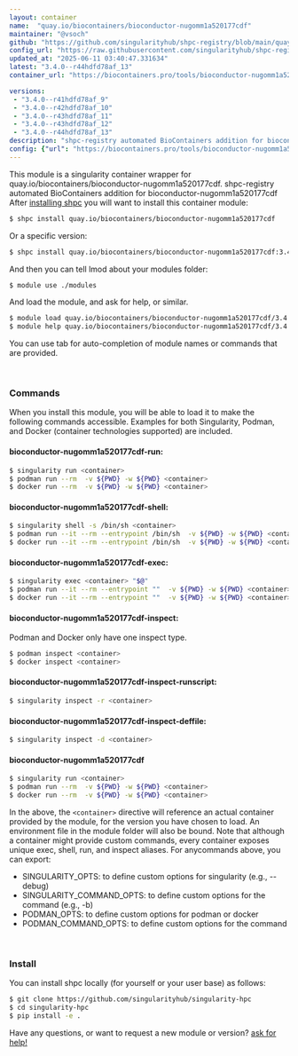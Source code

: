 ```yaml
---
layout: container
name:  "quay.io/biocontainers/bioconductor-nugomm1a520177cdf"
maintainer: "@vsoch"
github: "https://github.com/singularityhub/shpc-registry/blob/main/quay.io/biocontainers/bioconductor-nugomm1a520177cdf/container.yaml"
config_url: "https://raw.githubusercontent.com/singularityhub/shpc-registry/main/quay.io/biocontainers/bioconductor-nugomm1a520177cdf/container.yaml"
updated_at: "2025-06-11 03:40:47.331634"
latest: "3.4.0--r44hdfd78af_13"
container_url: "https://biocontainers.pro/tools/bioconductor-nugomm1a520177cdf"

versions:
 - "3.4.0--r41hdfd78af_9"
 - "3.4.0--r42hdfd78af_10"
 - "3.4.0--r43hdfd78af_11"
 - "3.4.0--r43hdfd78af_12"
 - "3.4.0--r44hdfd78af_13"
description: "shpc-registry automated BioContainers addition for bioconductor-nugomm1a520177cdf"
config: {"url": "https://biocontainers.pro/tools/bioconductor-nugomm1a520177cdf", "maintainer": "@vsoch", "description": "shpc-registry automated BioContainers addition for bioconductor-nugomm1a520177cdf", "latest": {"3.4.0--r44hdfd78af_13": "sha256:5c51aba5c675396022f6f1aa7e854a5bfe7c5b289eb4fc097b993b65db9e3f81"}, "tags": {"3.4.0--r41hdfd78af_9": "sha256:ee772d0df926e85c344b836a691013e4ad312441a5d02a700f704d720260a868", "3.4.0--r42hdfd78af_10": "sha256:d5a69e3c1cc26dacc2fe8cc4f5d3d4601d663199f6979aac67d403b3cf02b5f7", "3.4.0--r43hdfd78af_11": "sha256:7bd99d8a5dab2911b3983596c8a7cce9b3507c79ec5d825bd6068730b1827b9c", "3.4.0--r43hdfd78af_12": "sha256:74c5ea98d1f6acec1e4e691786a32aed2c21ac7cadec0df9a3b467ee173e6d29", "3.4.0--r44hdfd78af_13": "sha256:5c51aba5c675396022f6f1aa7e854a5bfe7c5b289eb4fc097b993b65db9e3f81"}, "docker": "quay.io/biocontainers/bioconductor-nugomm1a520177cdf"}
---
```


This module is a singularity container wrapper for quay.io/biocontainers/bioconductor-nugomm1a520177cdf.
shpc-registry automated BioContainers addition for bioconductor-nugomm1a520177cdf
After [installing shpc](#install) you will want to install this container module:


```bash
$ shpc install quay.io/biocontainers/bioconductor-nugomm1a520177cdf
```

Or a specific version:

```bash
$ shpc install quay.io/biocontainers/bioconductor-nugomm1a520177cdf:3.4.0--r44hdfd78af_13
```

And then you can tell lmod about your modules folder:

```bash
$ module use ./modules
```

And load the module, and ask for help, or similar.

```bash
$ module load quay.io/biocontainers/bioconductor-nugomm1a520177cdf/3.4.0--r44hdfd78af_13
$ module help quay.io/biocontainers/bioconductor-nugomm1a520177cdf/3.4.0--r44hdfd78af_13
```

You can use tab for auto-completion of module names or commands that are provided.

<br>

### Commands

When you install this module, you will be able to load it to make the following commands accessible.
Examples for both Singularity, Podman, and Docker (container technologies supported) are included.

#### bioconductor-nugomm1a520177cdf-run:

```bash
$ singularity run <container>
$ podman run --rm  -v ${PWD} -w ${PWD} <container>
$ docker run --rm  -v ${PWD} -w ${PWD} <container>
```

#### bioconductor-nugomm1a520177cdf-shell:

```bash
$ singularity shell -s /bin/sh <container>
$ podman run --it --rm --entrypoint /bin/sh  -v ${PWD} -w ${PWD} <container>
$ docker run --it --rm --entrypoint /bin/sh  -v ${PWD} -w ${PWD} <container>
```

#### bioconductor-nugomm1a520177cdf-exec:

```bash
$ singularity exec <container> "$@"
$ podman run --it --rm --entrypoint ""  -v ${PWD} -w ${PWD} <container> "$@"
$ docker run --it --rm --entrypoint ""  -v ${PWD} -w ${PWD} <container> "$@"
```

#### bioconductor-nugomm1a520177cdf-inspect:

Podman and Docker only have one inspect type.

```bash
$ podman inspect <container>
$ docker inspect <container>
```

#### bioconductor-nugomm1a520177cdf-inspect-runscript:

```bash
$ singularity inspect -r <container>
```

#### bioconductor-nugomm1a520177cdf-inspect-deffile:

```bash
$ singularity inspect -d <container>
```



#### bioconductor-nugomm1a520177cdf

```bash
$ singularity run <container>
$ podman run --rm  -v ${PWD} -w ${PWD} <container>
$ docker run --rm  -v ${PWD} -w ${PWD} <container>
```


In the above, the `<container>` directive will reference an actual container provided
by the module, for the version you have chosen to load. An environment file in the
module folder will also be bound. Note that although a container
might provide custom commands, every container exposes unique exec, shell, run, and
inspect aliases. For anycommands above, you can export:

 - SINGULARITY_OPTS: to define custom options for singularity (e.g., --debug)
 - SINGULARITY_COMMAND_OPTS: to define custom options for the command (e.g., -b)
 - PODMAN_OPTS: to define custom options for podman or docker
 - PODMAN_COMMAND_OPTS: to define custom options for the command

<br>

### Install

You can install shpc locally (for yourself or your user base) as follows:

```bash
$ git clone https://github.com/singularityhub/singularity-hpc
$ cd singularity-hpc
$ pip install -e .
```

Have any questions, or want to request a new module or version? [ask for help!](https://github.com/singularityhub/singularity-hpc/issues)